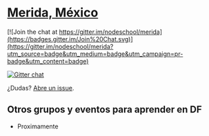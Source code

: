 [Merida, México](http://nodeschool.io/merida/)
======

[![Join the chat at https://gitter.im/nodeschool/merida](https://badges.gitter.im/Join%20Chat.svg)](https://gitter.im/nodeschool/merida?utm_source=badge&utm_medium=badge&utm_campaign=pr-badge&utm_content=badge)

[![Gitter chat](https://badges.gitter.im/nodeschool/merida.png)](https://gitter.im/nodeschool/merida)

¿Dudas? [Abre un issue](https://github.com/nodeschool/merida/issues).

## Otros grupos y eventos para aprender en DF

- Proximamente